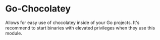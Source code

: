 # Go-Chocolatey
Allows for easy use of chocolatey inside of your Go projects. It's recommend to start binaries with elevated privileges when they use this module.

